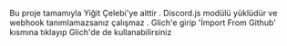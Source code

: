 Bu proje tamamıyla Yiğit Çelebi'ye aittir . Discord.js modülü yüklüdür ve webhook tanımlamazsanız çalışmaz . Glich'e girip  'İmport From Github' kısmına tıklayıp Glich'de de kullanabilirsiniz

